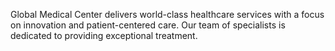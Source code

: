 Global Medical Center delivers world-class healthcare services with a focus on innovation and patient-centered care. Our team of specialists is dedicated to providing exceptional treatment.

